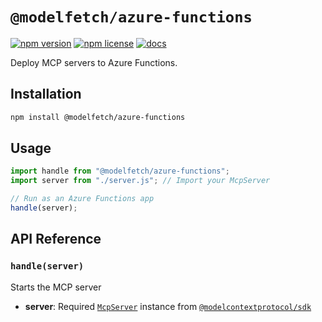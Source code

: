 # `@modelfetch/azure-functions`

[![npm version](https://img.shields.io/npm/v/@modelfetch/azure-functions)](https://www.npmjs.com/package/@modelfetch/azure-functions)
[![npm license](https://img.shields.io/npm/l/@modelfetch/azure-functions)](https://www.npmjs.com/package/@modelfetch/azure-functions)
[![docs](https://img.shields.io/badge/docs-modelfetch.com-blue)](https://www.modelfetch.com/docs/runtime/azure-functions)

Deploy MCP servers to Azure Functions.

## Installation

```bash
npm install @modelfetch/azure-functions
```

## Usage

```typescript
import handle from "@modelfetch/azure-functions";
import server from "./server.js"; // Import your McpServer

// Run as an Azure Functions app
handle(server);
```

## API Reference

### `handle(server)`

Starts the MCP server

- **server**: Required [`McpServer`](https://github.com/modelcontextprotocol/typescript-sdk?tab=readme-ov-file#server) instance from [`@modelcontextprotocol/sdk`](https://github.com/modelcontextprotocol/typescript-sdk)
